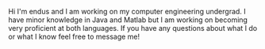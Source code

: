 Hi I'm endus and I am working on my computer engineering undergrad.
I have minor knowledge in Java and Matlab but I am working on becoming very proficient at both languages.
If you have any questions about what I do or what I know feel free to message me!

